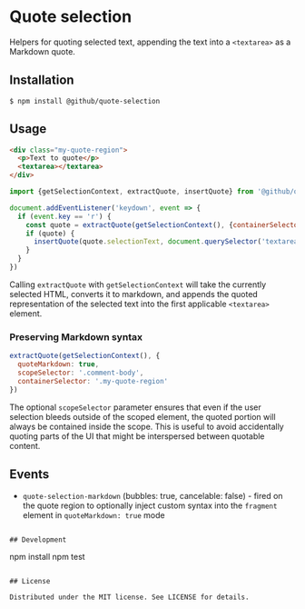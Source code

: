 # Quote selection

Helpers for quoting selected text, appending the text into a `<textarea>` as a Markdown quote.

## Installation

```
$ npm install @github/quote-selection
```

## Usage

```html
<div class="my-quote-region">
  <p>Text to quote</p>
  <textarea></textarea>
</div>
```

```js
import {getSelectionContext, extractQuote, insertQuote} from '@github/quote-selection'

document.addEventListener('keydown', event => {
  if (event.key == 'r') {
    const quote = extractQuote(getSelectionContext(), {containerSelector: '.my-quote-region'})
    if (quote) {
      insertQuote(quote.selectionText, document.querySelector('textarea'))
    }
  }
})
```

Calling `extractQuote` with `getSelectionContext` will take the currently selected HTML, converts it to markdown, and appends the quoted representation of the selected text into the first applicable `<textarea>` element.

### Preserving Markdown syntax

```js
extractQuote(getSelectionContext(), {
  quoteMarkdown: true,
  scopeSelector: '.comment-body',
  containerSelector: '.my-quote-region'
})
```

The optional `scopeSelector` parameter ensures that even if the user selection bleeds outside of the scoped element, the quoted portion will always be contained inside the scope. This is useful to avoid accidentally quoting parts of the UI that might be interspersed between quotable content.

## Events

- `quote-selection-markdown` (bubbles: true, cancelable: false) - fired on the quote region to optionally inject custom syntax into the `fragment` element in `quoteMarkdown: true` mode

```

## Development

```

npm install
npm test

```

## License

Distributed under the MIT license. See LICENSE for details.
```

